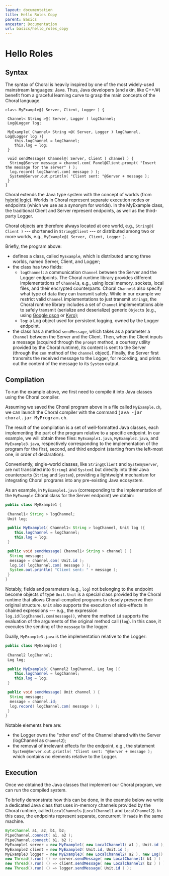 ```yaml
---
layout: documentation
title: Hello Roles Copy
parent: Basics
ancestor: Documentation
url: basics/hello_roles_copy
---
```


# Hello Roles

## Syntax 

The syntax of Choral is heavily inspired by one of the most widely-used mainstream languages: Java. Thus, Java developers (and akin, like C++/#) benefit from a graceful learning curve to grasp the main concepts of the Choral language. 

```choral
class MyExample@( Server, Client, Logger ) {
 
 Channel< String >@( Server, Logger ) logChannel;
 Log@Logger log;

 MyExample( Channel< String >@( Server, Logger ) logChannel, Log@Logger log ){
    this.logChannel = logChannel;
    this.log = log;
 }

 void sendMessage( Channel@( Server, Client ) channel ) {
  String@Server message = channel.com( Panel@Client.prompt( "Insert the message for the server" ) );
  log.record( logChannel.com( message ) );
  System@Server.out.println( "Client sent: "@Server + message );
 }
}
```

Choral extends the Java type system with the concept of worlds (from [hybrid logic](https://en.wikipedia.org/wiki/Hybrid_logic)). Worlds in Choral represent separate execution nodes or endpoints (which we use as a synonym for worlds). In the MyExample class, the traditional Client and Server represent endpoints, as well as the third-party Logger.

Choral objects are therefore always located at one world, e.g., `String@( Client )` --- shortened in `String@Client` --- or distributed among two or more worlds, e.g., `MyExample@( Server, Client, Logger )`.

Briefly, the program above:

- defines a class, called `MyExample`, which is distributed among three worlds, named Server, Client, and Logger;
- the class has two fields:
   - `logChannel`: a communication `Channel` between the Server and the Logger endpoints. The Choral runtime library provides different implementations of `Channel`s, e.g., using local memory, sockets, local files, and their encrypted counterparts. Choral `Channel`s also specify what type of data they can transmit safely. While in our example we restrict valid `Channel` implementations to just transmit `String`s, the Choral runtime library includes a set of `Channel` implementations able to safely transmit (serialize and deserialize) generic `Object`s (e.g., using [Google gson](https://github.com/google/gson) or [Kyro](https://github.com/EsotericSoftware/kryo));
   - `log`: a Log object used for persistent logging, owned by the Logger endpoint.
- the class has a method `sendMessage`, which takes as a parameter a `Channel` between the Server and the Client. Then, when the Client inputs a message (acquired through the `prompt` method, a courtesy utility provided by the Choral runtime), its content is sent to the Server (through the `com` method of the `channel` object). Finally, the Server first transmits the received message to the Logger, for recording, and prints out the content of the message to its `System` output.

## Compilation

To run the example above, we first need to compile it into Java classes using the Choral compiler.

Assuming we saved the Choral program above in a file called `MyExample.ch`, we can launch the Choral compiler with the command <kbd>java -jar choral.jar MyProgram.ch</kbd>.

The result of the compilation is a set of well-formatted Java classes, each implementing the part of the program relative to a specific endpoint. In our example, we will obtain three files: `MyExample1.java`, `MyExample2.java`, and `MyExample3.java`, respectively corresponding to the implementation of the program for the first, second, and third endpoint (starting from the left-most one, in order of declaration).

Conveniently, single-world classes, like `String@Client` and `System@Server`, are not translated into `String1` and `System1` but directly into their Java counterparts (`String` and `System`), providing a lightweight mechanism for integrating Choral programs into any pre-existing Java ecosystem.

As an example, in `MyExample1.java` (corresponding to the implementation of the `MyExample` Choral class for the Server endpoint) we obtain:

```java
public class MyExample1 {
 
 Channel1< String > logChannel;
 Unit log;

 public MyExample1( Channel1< String > logChannel, Unit log ){
    this.logChannel = logChannel;
    this.log = log;
 }

 public void sendMessage( Channel1< String > channel ) {
  String message;
  message = channel.com( Unit.id );
  log.id( logChannel.com( message ) );
  System.out.println( "Client sent: " + message );
 }
}
```

Notably, fields and parameters (e.g., `log`) not belonging to the endpoint become objects of type `Unit`. `Unit` is a special class provided by the Choral runtime that allows Choral-compiled programs to closely preserve their original structure. `Unit` also supports the execution of side-effects in chained expressions --- e.g., the expression `log.id(logChannel.com(message))`, where the method `id` supports the evaluation of the arguments of the original method call (`log`). In this case, it executes the sending of the `message` to the logger.

Dually, `MyExample3.java` is the implementation relative to the Logger: 

```java
public class MyExample3 {
 
 Channel2 logChannel;
 Log log;

 public MyExample3( Channel2 logChannel, Log log ){
    this.logChannel = logChannel;
    this.log = log;
 }

 public void sendMessage( Unit channel ) {
  String message;
  message = channel.id;
  log.record( logChannel.com( message ) );
 }
}
```

Notable elements here are:

- the Logger owns the "other end" of the Channel shared with the Server (logChannel as `Channel2`);
- the removal of irrelevant effects for the endpoint, e.g., 
  the statement `System@Server.out.println( "Client sent: "@Server + message );` which contains no elements relative to the Logger.

## Execution

Once we obtained the Java classes that implement our Choral program, we can run the compiled system.

To briefly demonstrate how this can be done, in the example below we write a dedicated Java class that uses in-memory channels provided by the Choral runtime, called `LocalChannel`s (`LocalChannel1` and `LocalChannel2`). In this case, the endpoints represent separate, concurrent `Thread`s in the same machine.

```java
ByteChannel a1, a2, b1, b2;
PipeChannel.connect( a1, a2 );
PipeChannel.connect( b1, b2 );
MyExample1 server = new MyExample1( new LocalChannel1( a1 ), Unit.id );
MyExample2 client = new MyExample2( Unit.id, Unit.id );
MyExample3 logger = new MyExample3( new LocalChannel2( a2 ), new Log() );
new Thread().run( () => server.sendMessage( new LocalChannel1( b1 ) ) );
new Thread().run( () => client.sendMessage( new LocalChannel2( b2 ) ) );
new Thread().run( () => logger.sendMessage( Unit.id ) );
```